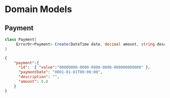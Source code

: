 # Domain Models

## Payment

```csharp
class Payment{
     ErrorOr<Payment> Create(DateTime date, decimal amount, string description);
}
```
```json
{
    "payment":{
      "id":  { "value":"00000000-0000-0000-0000-000000000000" },
      "paymentDate": "0001-01-01T00:00:00",
      "description": "",
      "amount": 0.0
    }
}
```